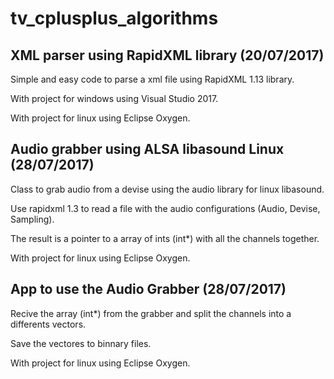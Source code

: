 # tv_cplusplus_algorithms

## XML parser using RapidXML library (20/07/2017)
Simple and easy code to parse a xml file using RapidXML 1.13 library.

With project for windows using Visual Studio 2017.

With project for linux using Eclipse Oxygen.

## Audio grabber using ALSA libasound Linux (28/07/2017)
Class to grab audio from a devise using the audio library for linux libasound.

Use rapidxml 1.3 to read a file with the audio configurations (Audio, Devise, Sampling).

The result is a pointer to a array of ints (int*) with all the channels together.

With project for linux using Eclipse Oxygen.

## App to use the Audio Grabber (28/07/2017)
Recive the array (int*) from the grabber and split the channels into a differents vectors.

Save the vectores to binnary files.

With project for linux using Eclipse Oxygen.

